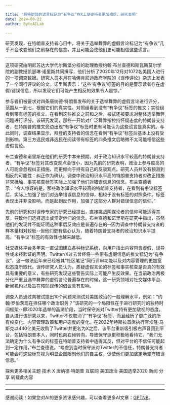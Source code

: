 ```yaml
---

title: '将特朗普的谎言标记为“有争议”在X上使支持者更加相信，研究表明'
date: 2024-09-22
author: ByteAILab

---
```


研究发现，在特朗普支持者心目中，将关于选举舞弊的虚假言论标记为“有争议”几乎不会改变他们之前存在的信念，并且可能会使他们更可能相信这些谎言。

---
这项研究由明尼苏达大学代尔斯堡分校的助理教授约翰·布兰查德和斯瓦斯莫尔学院的副教授凯瑟琳·诺里斯共同撰写，他们分析了2020年12月对1072名美国人进行的一项调查数据。研究人员本月在哈佛肯尼迪政府学院的《误传评论》杂志上发表了一个同行评议的论文。诺里斯表示：“这些‘有争议’标签的目的是警示读者存在虚假/错误信息，所以发现它们可能产生相反的效果令人震惊。”

参与者们被要求对四条唐纳德·特朗普发布的关于选举舞弊的虚假言论进行评分，范围从一到七，根据它们的真实性。对照组看到没有“有争议”标签的推文；实验组看到带有标签的推文。在看到这些推文之前和之后，被试还被要求对整体选举舞弊问题进行评分。该研究发现，那些一开始对广泛舞弊指控持怀疑态度的特朗普支持者，在特朗普的推文旁边出现“有争议”标签时更有可能认为这些谎言是真实的。与此同时，调查结果显示，拜登的支持者的信念在看到“有争议”标签后基本上没有受到影响。第三方选民或非选民在阅读带有标签的四条推文后略微不太可能相信这些虚假言论。

布兰查德和诺里斯在他们的研究中本来预期，对于政治知识水平较高的特朗普支持者，“有争议”标签对其改变观点会很小，因为先前的研究表明，政治上参与度高的人可能会忽视纠正措施，而更倾向于持有自己的反驳观点。研究人员并没有预测到相反的可能性：纠正作为确认。调查中政治知识水平高的特朗普支持者对改正措施非常抵触，事实核查标签实际上加强了他们对错误信息的信念。布兰查德表示：“令人惊讶的是，那些政治知识水平较高的特朗普支持者，在看到有争议标签后，实际上加强了他们对选举错误信息的信仰，相较于没有标签的对照条件。标签表现出并非没影响，而是起到反作用，加强了这部分人群对错误信息的信仰。”

先前的研究和对误传专家的研究已经提出，直接挑战阴谋论者的信仰可能适得其反，导致他们选择退出或坚定他们的信念。布兰查德和诺里斯在研究中指出，虽然他们的发现并不能证明这种事后反效应是普遍存在的--因为调查中特朗普支持者的样本量相对较低--但他们更有信心认为，随着特朗普支持者的政治知识水平提高，“有争议”标签的有效性也越来越低。

社交媒体平台多年来一直试图建立各种标记系统，向用户指出内容包含虚假、误导性或未经验证的声明。Twitter/X过去曾经将一些带有虚假信息的推文标记为“有争议”，这一做法近年来已经被其“社区笔记”同行评审功能以及对内容管理的更加宽松态度所取代。误传研究人员认为，质疑虚假言论的标签和事实核查是否真的有效具有重要的意义，有些研究发现这些警告实际上可能产生反效果。在当前政治两极分化严重且选举舞弊的虚假言论普遍存在的时候，这一研究领域对社交媒体平台、新闻机构以及旨在预防误传的倡议具有影响。

调查人员通过向被试提出10个问题来测试对美国政治的一般理解水平，例如：“约翰·罗伯茨现在担任哪个政治职务？”该研究的一个局限性在于进行研究时的独特时间框架--即2020年选举的高潮阶段，当时保守派对Twitter持有更加敌视的态度。自从进行该研究以来，Twitter不仅取消了“有争议”标签，而且经历了更广泛的所有权变化、内容管理政策和用户态度的变化。在2022年特斯拉首席执行官埃隆·马斯克以440亿美元收购了Twitter并更名为X之后，该平台重新吸引极右声音回到平台，包括特朗普本人，同时也向右倾转向，导致保守派更积极地看待它。“我们无法确定为什么有争议的标签在特朗普支持者中适得其反，但对平台的不信任可能起到一定作用，”布兰查德说。“考虑到当时保守派对Twitter的不信任，特朗普支持者可能会将这些标签视为明显企图限制他们的自主权，促使他们更加坚定地坚守错误信息。”

探索更多相关主题
技术
X
唐纳德·特朗普
互联网
美国政治
美国选举2020
新闻
分享
转载此内容

---
---
感谢阅读！如果您对AI的更多资讯感兴趣，可以查看更多AI文章：[GPTNB](https://gptnb.com)。
